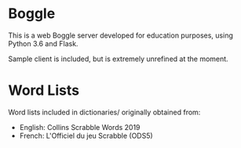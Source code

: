 # Boggle

This is a web Boggle server developed for education purposes, using Python 3.6 and Flask.

Sample client is included, but is extremely unrefined at the moment.

# Word Lists

Word lists included in dictionaries/ originally obtained from:
* English: Collins Scrabble Words 2019
* French: L'Officiel du jeu Scrabble (ODS5)
